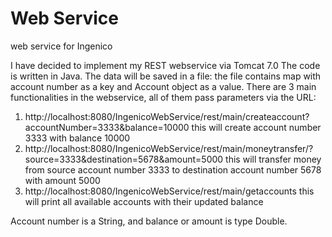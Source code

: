 # Web Service
web service for Ingenico


I have decided to implement my REST webservice via Tomcat 7.0
The code is written in Java.
The data will be saved in a file:
the file contains map with account number as a key and Account object as a value.
There are 3 main functionalities in the webservice, all of them pass parameters via the URL:
1.	http://localhost:8080/IngenicoWebService/rest/main/createaccount?accountNumber=3333&balance=10000
this will create account number 3333 with balance 10000
2.	http://localhost:8080/IngenicoWebService/rest/main/moneytransfer/?source=3333&destination=5678&amount=5000
this will transfer money from source account number 3333 to
destination account number 5678 with amount 5000
3.	http://localhost:8080/IngenicoWebService/rest/main/getaccounts
this will print all available accounts with their updated balance


Account number is a String, and balance or amount is type Double.

